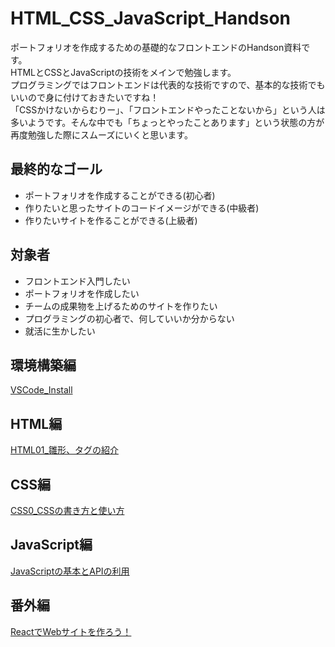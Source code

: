 # HTML_CSS_JavaScript_Handson
ポートフォリオを作成するための基礎的なフロントエンドのHandson資料です。  
HTMLとCSSとJavaScriptの技術をメインで勉強します。  
プログラミングではフロントエンドは代表的な技術ですので、基本的な技術でもいいので身に付けておきたいですね！  
「CSSかけないからむりー」、「フロントエンドやったことないから」という人は多いようです。そんな中でも「ちょっとやったことあります」という状態の方が再度勉強した際にスムーズにいくと思います。  

## 最終的なゴール
- ポートフォリオを作成することができる(初心者)
- 作りたいと思ったサイトのコードイメージができる(中級者)
- 作りたいサイトを作ることができる(上級者)

## 対象者
- フロントエンド入門したい
- ポートフォリオを作成したい
- チームの成果物を上げるためのサイトを作りたい
- プログラミングの初心者で、何していいか分からない
- 就活に生かしたい

## 環境構築編
[VSCode_Install](https://github.com/CIST-LT-CLUB/HTML_CSS_JavaScript_Handson/blob/master/VSCode.md)  


## HTML編
 [HTML01_雛形、タグの紹介](https://github.com/CIST-LT-CLUB/HTML_CSS_JavaScript_Handson/blob/master/HTML/html1.md)  
 []()  


## CSS編
[CSS0_CSSの書き方と使い方](https://github.com/CIST-LT-CLUB/HTML_CSS_JavaScript_Handson/blob/master/CSS/css1.md)  



## JavaScript編
[JavaScriptの基本とAPIの利用](https://github.com/CIST-LT-CLUB/HTML_CSS_JavaScript_Handson/blob/master/JavaScript/JavaScript1.md)  



## 番外編
[ReactでWebサイトを作ろう！](a)  



